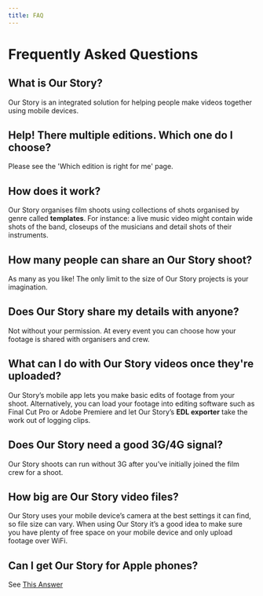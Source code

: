 ```yaml
---
title: FAQ
---
```


# Frequently Asked Questions

## **What is Our Story?**

Our Story is an integrated solution for helping people make videos together using mobile devices. 

## Help! There multiple editions. Which one do I choose?

Please see the 'Which edition is right for me' page.

## **How does it work?**

Our Story organises film shoots using collections of shots organised by genre called **templates**. For instance: a live music video might contain wide shots of the band, closeups of the musicians and detail shots of their instruments.

## **How many people can share an Our Story shoot?**

As many as you like! The only limit to the size of Our Story projects is your imagination. 

## **Does Our Story share my details with anyone?**

Not without your permission. At every event you can choose how your footage is shared with organisers and crew. 

## **What can I do with Our Story videos once they're uploaded?**

Our Story’s mobile app lets you make basic edits of footage from your shoot. Alternatively, you can load your footage into editing software such as Final Cut Pro or Adobe Premiere and let Our Story’s **EDL exporter** take the work out of logging clips. 

## **Does Our Story need a good 3G/4G signal?**

Our Story shoots can run without 3G after you’ve initially joined the film crew for a shoot. 

## **How big are** Our Story **video files?**

Our Story uses your mobile device’s camera at the best settings it can find, so file size can vary. When using Our Story it’s a good idea to make sure you have plenty of free space on your mobile device and only upload footage over WiFi. 

## **Can I get** Our Story **for Apple phones?**

See [This Answer](why-no-ios-version.md)

